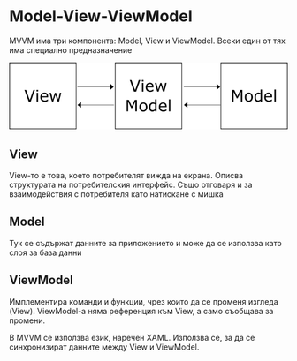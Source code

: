 # Model-View-ViewModel
MVVM има три компонента: Model, View и ViewModel.
Всеки един от тях има специално предназначение

![Pattern](https://raw.githubusercontent.com/CDevv/mvvm-explanation/main/diagram.png?token=GHSAT0AAAAAACH5XDK7YQG6OWZ343CY2E6WZIT2MTA)

## View
View-то е това, което потребителят вижда на екрана.
Описва структурата на потребителския интерфейс. Също отговаря и за взаимодействия с потребителя като натискане с мишка

## Model
Тук се съдържат данните за приложението и може да се използва като слоя за база данни

## ViewModel
Имплементира команди и функции, чрез които да се променя изгледа (View). ViewModel-а няма референция към View, а само съобщава за промени.

В MVVM се използва език, наречен XAML. Използва се, за да се синхронизират данните между View и ViewModel.